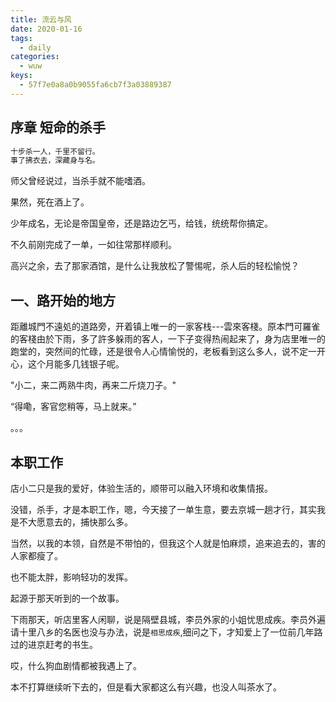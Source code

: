 ```yaml
---
title: 流云与风
date: 2020-01-16
tags:
  - daily
categories:
  - wuw
keys:
  - 57f7e0a8a0b9055fa6cb7f3a03889387
---
```


## 序章 短命的杀手

```markdown
十步杀一人，千里不留行。
事了拂衣去，深藏身与名。
```

师父曾经说过，当杀手就不能嗜酒。

果然，死在酒上了。

少年成名，无论是帝国皇帝，还是路边乞丐，给钱，统统帮你搞定。

不久前刚完成了一单，一如往常那样顺利。

高兴之余，去了那家酒馆，是什么让我放松了警惕呢，杀人后的轻松愉悦？

<!-- more -->

## 一、路开始的地方

距離城門不遠処的道路旁，开着镇上唯一的一家客栈---雲來客棧。原本門可羅雀的客棧由於下雨，多了許多躲雨的客人，一下子变得热闹起来了，身为店里唯一的跑堂的，突然间的忙碌，还是很令人心情愉悦的，老板看到这么多人，说不定一开心，这个月能多几钱银子呢。

"小二，来二两熟牛肉，再来二斤烧刀子。"

“得嘞，客官您稍等，马上就来。”

。。。

## 本职工作

店小二只是我的爱好，体验生活的，顺带可以融入环境和收集情报。

没错，杀手，才是本职工作，嗯，今天接了一单生意，要去京城一趟才行，其实我是不大愿意去的，捕快那么多。

当然，以我的本领，自然是不带怕的，但我这个人就是怕麻烦，追来追去的，害的人家都瘦了。

也不能太胖，影响轻功的发挥。

起源于那天听到的一个故事。

下雨那天，听店里客人闲聊，说是隔壁县城，李员外家的小姐忧思成疾。李员外遍请十里八乡的名医也没与办法，说是`相思成疾`,细问之下，才知爱上了一位前几年路过的进京赶考的书生。

哎，什么狗血剧情都被我遇上了。

本不打算继续听下去的，但是看大家都这么有兴趣，也没人叫茶水了。

